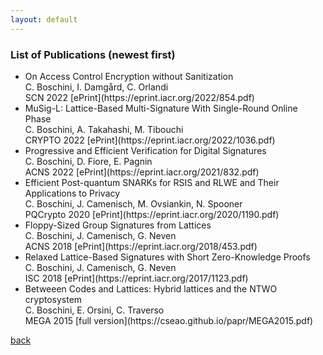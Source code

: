 ```yaml
---
layout: default
---
```


### List of Publications (newest first)

<ul>

  <li>
    On Access Control Encryption without Sanitization<br>
    C. Boschini, I. Damgård, C. Orlandi <br>
    SCN 2022 [ePrint](https://eprint.iacr.org/2022/854.pdf)
  </li>

  <li>
    MuSig-L: Lattice-Based Multi-Signature With Single-Round Online Phase <br>
    C. Boschini, A. Takahashi, M. Tibouchi <br>
    CRYPTO 2022 [ePrint](https://eprint.iacr.org/2022/1036.pdf)
  </li>
  
  <li>
    Progressive and Efficient Verification for Digital Signatures <br>
    C. Boschini, D. Fiore, E. Pagnin <br>
    ACNS 2022 [ePrint](https://eprint.iacr.org/2021/832.pdf)
  </li>
  
  <li>
    Efficient Post-quantum SNARKs for RSIS and RLWE and Their Applications to Privacy <br>
    C. Boschini, J. Camenisch, M. Ovsiankin, N. Spooner <br>
    PQCrypto 2020 [ePrint](https://eprint.iacr.org/2020/1190.pdf)
  </li>
  
  <li>
    Floppy-Sized Group Signatures from Lattices <br>
    C. Boschini, J. Camenisch, G. Neven <br>
    ACNS 2018 [ePrint](https://eprint.iacr.org/2018/453.pdf)
  </li>
  
  <li>
    Relaxed Lattice-Based Signatures with Short Zero-Knowledge Proofs <br>
    C. Boschini, J. Camenisch, G. Neven <br>
    ISC 2018 [ePrint](https://eprint.iacr.org/2017/1123.pdf)
  </li>
  
  <li>
    Betweeen Codes and Lattices: Hybrid lattices and the NTWO cryptosystem <br>
    C. Boschini, E. Orsini, C. Traverso <br>
    MEGA 2015 [full version](https://cseao.github.io/papr/MEGA2015.pdf)
  </li>
 
</ul>

[back](./biblio.html)
